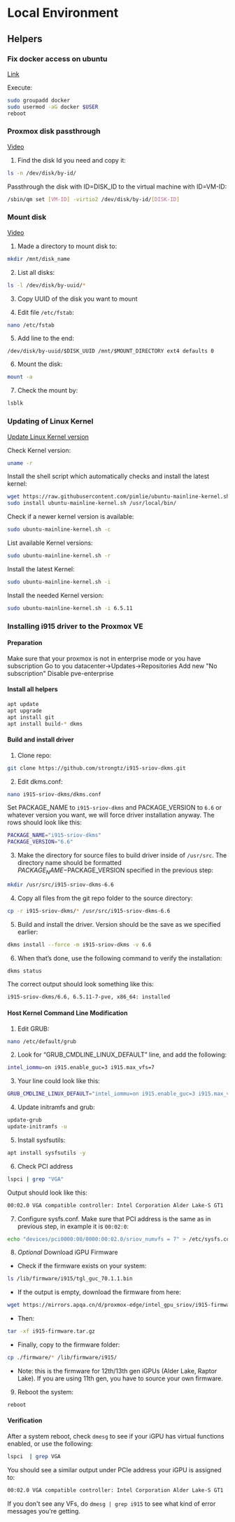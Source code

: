 # Local Environment

## Helpers

### Fix docker access on ubuntu
[Link](https://docs.docker.com/engine/install/linux-postinstall/)

Execute:
```bash
sudo groupadd docker
sudo usermod -aG docker $USER
reboot
```

### Proxmox disk passthrough
[Video](https://www.youtube.com/watch?v=U-UTMuhmC1U)

1. Find the disk Id you need and copy it: 
```bash
ls -n /dev/disk/by-id/
```
Passthrough the disk with ID=DISK_ID to the virtual machine with ID=VM-ID: 
```bash
/sbin/qm set [VM-ID] -virtio2 /dev/disk/by-id/[DISK-ID]
```

### Mount disk 
[Video](https://www.youtube.com/watch?v=a3QTaV4Cg7M)

1. Made a directory to mount disk to: 
```bash
mkdir /mnt/disk_name
```

2. List all disks: 
```bash
ls -l /dev/disk/by-uuid/*
```
3. Copy UUID of the disk you want to mount

4. Edit file `/etc/fstab`: 
```bash
nano /etc/fstab
```
5. Add line to the end:
```
/dev/disk/by-uuid/$DISK_UUID /mnt/$MOUNT_DIRECTORY ext4 defaults 0
```

6. Mount the disk: 
```bash
mount -a
```

7. Check the mount by: 
```bash
lsblk
```

### Updating of Linux Kernel

[Update Linux Kernel version](https://askubuntu.com/questions/1388115/how-do-i-update-my-kernel-to-the-latest-one)

Check Kernel version:

```bash
uname -r
```

Install the shell script which automatically checks and install the latest kernel:
```bash
wget https://raw.githubusercontent.com/pimlie/ubuntu-mainline-kernel.sh/master/ubuntu-mainline-kernel.sh
sudo install ubuntu-mainline-kernel.sh /usr/local/bin/
```

Check if a newer kernel version is available:

```bash
sudo ubuntu-mainline-kernel.sh -c
```

List available Kernel versions:

```bash
sudo ubuntu-mainline-kernel.sh -r
```

Install the latest Kernel:

```bash
sudo ubuntu-mainline-kernel.sh -i
```

Install the needed Kernel version:
```bash
sudo ubuntu-mainline-kernel.sh -i 6.5.11
```



### Installing i915 driver to the Proxmox VE

#### Preparation
Make sure that your proxmox is not in enterprise mode or you have subscription
Go to you datacenter->Updates->Repositories
Add new "No subscription"
Disable pve-enterprise

#### Install all helpers
```bash
apt update
apt upgrade
apt install git
apt install build-* dkms
```

#### Build and install driver

1. Clone repo: 
```bash
git clone https://github.com/strongtz/i915-sriov-dkms.git
```

2. Edit dkms.conf: 
```bash
nano i915-sriov-dkms/dkms.conf
```

Set PACKAGE_NAME to `i915-sriov-dkms` and PACKAGE_VERSION to `6.6` or whatever version you want, we will force driver installation anyway. The rows should look like this:
```bash
PACKAGE_NAME="i915-sriov-dkms"
PACKAGE_VERSION="6.6"
```

3. Make the directory for source files to build driver inside of `/usr/src`. The directory name should be formatted $PACKAGE_NAME-$PACKAGE_VERSION specified in the previous step:
```bash
mkdir /usr/src/i915-sriov-dkms-6.6
```

4. Copy all files from the git repo folder to the source directory:
```bash
cp -r i915-sriov-dkms/* /usr/src/i915-sriov-dkms-6.6
```

5. Build and install the driver. Version should be the save as we specified earlier:
```bash
dkms install --force -m i915-sriov-dkms -v 6.6
```

6. When that’s done, use the following command to verify the installation:
```bash
dkms status
```

The correct output should look something like this:
```bash
i915-sriov-dkms/6.6, 6.5.11-7-pve, x86_64: installed
```

#### Host Kernel Command Line Modification
1. Edit GRUB:
```bash
nano /etc/default/grub
```

2. Look for “GRUB_CMDLINE_LINUX_DEFAULT” line, and add the following:
```bash
intel_iommu=on i915.enable_guc=3 i915.max_vfs=7
```

3. Your line could look like this:
```bash
GRUB_CMDLINE_LINUX_DEFAULT="intel_iommu=on i915.enable_guc=3 i915.max_vfs=7 quiet"
```

4. Update initramfs and grub:
```bash
update-grub
update-initramfs -u
```

5. Install sysfsutils:
```bash
apt install sysfsutils -y
```

6. Check PCI address
```bash
lspci | grep "VGA"
```

Output should look like this:
```bash
00:02.0 VGA compatible controller: Intel Corporation Alder Lake-S GT1 [UHD Graphics 730] (rev 0c)
```

7. Configure sysfs.conf. Make sure that PCI address is the same as in previous step, in example it is `00:02:0`:
```bash
echo "devices/pci0000:00/0000:00:02.0/sriov_numvfs = 7" > /etc/sysfs.conf
```

8. *Optional* Download iGPU Firmware
- Check if the firmware exists on your system:
```bash
ls /lib/firmware/i915/tgl_guc_70.1.1.bin
```

- If the output is empty, download the firmware from here:
```bash
wget https://mirrors.apqa.cn/d/proxmox-edge/intel_gpu_sriov/i915-firmware.tar.gz
```

- Then: 
```bash
tar -xf i915-firmware.tar.gz
```

- Finally, copy to the firmware folder: 
```bash
cp ./firmware/* /lib/firmware/i915/
```

- Note: this is the firmware for 12th/13th gen iGPUs (Alder Lake, Raptor Lake). If you are using 11th gen, you have to source your own firmware.

9. Reboot the system:
```bash
reboot
```

#### Verification
After a system reboot, check `dmesg` to see if your iGPU has virtual functions enabled, or use the following:
```bash
lspci  | grep VGA
```

You should see a similar output under PCIe address your iGPU is assigned to:
```bash
00:02.0 VGA compatible controller: Intel Corporation Alder Lake-S GT1 [UHD Graphics 730] (rev 0c)
```

If you don't see any VFs, do `dmesg | grep i915` to see what kind of error messages you're getting.
